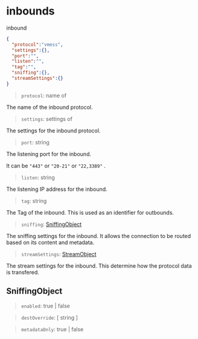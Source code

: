 # inbounds
inbound

```json
{
  "protocol":"vmess",
  "settings":{},
  "port":"",
  "listen":"",
  "tag":"",
  "sniffing":{},
  "streamSettings":{}
}
```

> `protocol`: name of <inbound>

The name of the inbound protocol.

> `settings`: settings of <inbound>

The settings for the inbound protocol.

> `port`: string

The listening port for the inbound.

It can be ``"443"`` or `"20-21"` or `"22,3389"` .

> `listen`: string

The listening IP address for the inbound.

> `tag`: string

The Tag of the inbound. This is used as an identifier for outbounds.

> `sniffing`: [SniffingObject](#SniffingObject)

The sniffing settings for the inbound. It allows the connection to be routed based on its content and metadata.

> `streamSettings`: [StreamObject](stream.md)

The stream settings for the inbound. This determine how the protocol data is transfered.

## SniffingObject

> `enabled`: true | false

> `destOverride`: [ string ]

> `metadataOnly`: true | false
